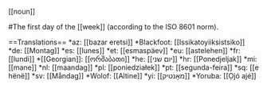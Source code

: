 [[noun]]

#The first day of the [[week]] (according to the ISO 8601 norm).

==Translations==
*az: [[bazar eretsi]]
*Blackfoot: [[Issikatoyiiksistsiko]]
*de: [[Montag]]
*es: [[lunes]]
*et: [[esmaspäev]]
*eu: [[astelehen]]
*fr: [[lundi]]
*[[Georgian]]: [[ორშაბათი]]
*he: [[יום שני]]
*hr: [[Ponedjeljak]]
*mi: [[mane]]
*nl: [[maandag]]
*pl: [[poniedziałek]]
*pt: [[segunda-feira]]
*sq: [[e h&euml;n&euml;]]
*sv: [[Måndag]]
*Wolof: [[Altine]]
*yi: [[מאָנטיק]]
*Yoruba: [[Ọjó ajé]]